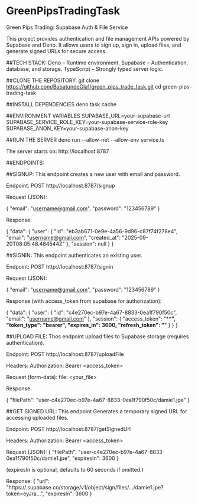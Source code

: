 # GreenPipsTradingTask

Green Pips Trading: Supabase Auth & File Service

This project provides authentication and file management APIs powered by Supabase and Deno.
It allows users to sign up, sign in, upload files, and generate signed URLs for secure access.




##TECH STACK:
Deno – Runtime environment.
Supabase – Authentication, database, and storage.
TypeScript – Strongly typed server logic.




##CLONE THE REPOSITORY:
git clone https://github.com/BabatundeOla1/green_pips_trade_task.git
cd green-pips-trading-task


##INSTALL DEPENDENCIES
deno task cache


##ENVIRONMENT VARIABLES
SUPABASE_URL=your-supabase-url
SUPABASE_SERVICE_ROLE_KEY=your-supabase-service-role-key
SUPABASE_ANON_KEY=your-supabase-anon-key


##RUN THE SERVER
deno run --allow-net --allow-env service.ts

The server starts on: http://localhost:8787



##ENDPOINTS: 

##SIGNUP: 
This endpoint creates a new user with email and password.

Endpoint:
POST http://localhost:8787/signup

Request (JSON):

{
  "email": "username@gmail.com",
  "password": "123456789"
}


Response:

{
  "data": {
    "user": {
      "id": "eb3ab671-0e9e-4a56-9d96-c87f74f278e4",
      "email": "username@gmail.com",
      "created_at": "2025-09-20T08:05:48.484544Z"
    },
    "session": null
  }
}



##SIGNIN:
This endpoint authenticates an existing user.

Endpoint:
POST http://localhost:8787/signin

Request (JSON):

{
  "email": "username@gmail.com",
  "password": "123456789"
}


Response (with access_token from supabase for authorization):

{
  "data": {
    "user": {
      "id": "c4e270ec-b97e-4a67-8833-0ea1f790f50c",
      "email": "username@gmail.com"
    },
    "session": {
      "access_token": "************",
      "token_type": "bearer",
      "expires_in": 3600,
      "refresh_token": "**********"
    }
  }
}



##UPLOAD FILE:
Thos endpoint upload files to Supabase storage (requires authentication).

Endpoint:
POST http://localhost:8787/uploadFile

Headers:
Authorization: Bearer <access_token>


Request (form-data):
file: <your_file>


Response:

{
  "filePath": "user-c4e270ec-b97e-4a67-8833-0ea1f790f50c/damie1.jpe"
}





##GET SIGNED URL:
This endpoint Generates a temporary signed URL for accessing uploaded files.

Endpoint:
POST http://localhost:8787/getSignedUrl

Headers:
Authorization: Bearer <access_token>


Request (JSON):
{
  "filePath": "user-c4e270ec-b97e-4a67-8833-0ea1f790f50c/damie1.jpe",
  "expiresIn": 3600
}


(expiresIn is optional, defaults to 60 seconds if omitted.)

Response:
{
  "url": "https://<project>.supabase.co/storage/v1/object/sign/files/.../damie1.jpe?token=eyJra...",
  "expiresIn": 3600
}